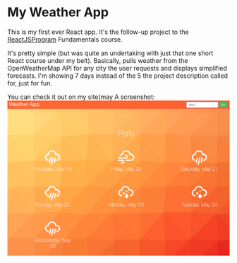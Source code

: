 
My Weather App
========
This is my first ever React app. It's the follow-up project to the [ReactJSProgram](http://www.reactjsprogram.com) Fundamentals course.

It's pretty simple (but was quite an undertaking with just that one short React course under my belt). Basically, pulls weather from the OpenWeatherMap API for any city the user requests and displays simplified forecasts. I'm showing 7 days instead of the 5 the project description called for, just for fun.

You can check it out on my site(may
A screenshot:
![Week view for Paris. Clicking a day takes you to a detailed view..](./screenshot.png)

